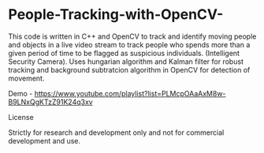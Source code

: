 # People-Tracking-with-OpenCV-
This code is written in C++ and OpenCV to track and identify moving people and objects in a live video stream to track people who spends more than a given period of time to be flagged as suspicious individuals. (Intelligent Security Camera). Uses hungarian algorithm and Kalman filter for robust tracking and background subtratcion algorithm in OpenCV for detection of movement. 

Demo - https://www.youtube.com/playlist?list=PLMcpOAaAxM8w-B9LNxQgKTzZ91K24q3xv


License

Strictly for research and development only and not for commercial development and use.
